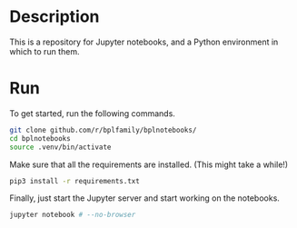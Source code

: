 # Description

This is a repository for Jupyter notebooks, and a Python environment in which to run them.

# Run

To get started, run the following commands.

```bash
git clone github.com/r/bplfamily/bplnotebooks/
cd bplnotebooks
source .venv/bin/activate
```

Make sure that all the requirements are installed. (This might take a while!)

```bash
pip3 install -r requirements.txt
```

Finally, just start the Jupyter server and start working on the notebooks.

```bash
jupyter notebook # --no-browser
```
